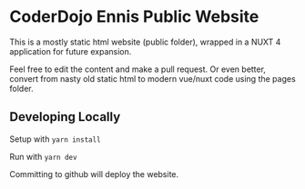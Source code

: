# CoderDojo Ennis Public Website

This is a mostly static html website (public folder), wrapped in a NUXT 4 application for future expansion.

Feel free to edit the content and make a pull request. Or even better, convert from nasty old static html to modern vue/nuxt code using the pages folder.

## Developing Locally

Setup with
`yarn install`

Run with
`yarn dev`

Committing to github will deploy the website.
